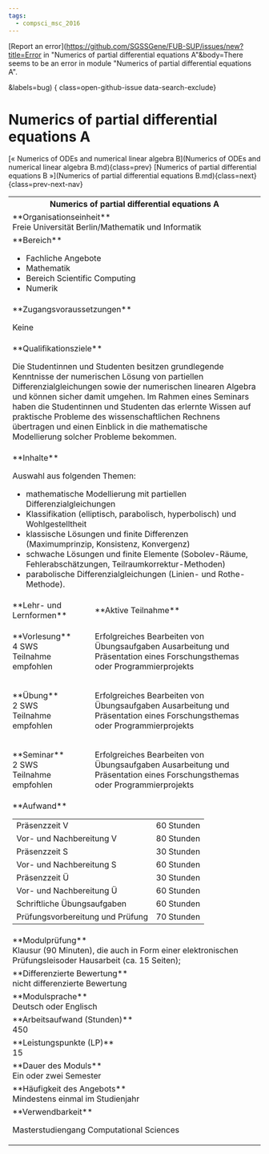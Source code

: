 ```yaml
---
tags:
  - compsci_msc_2016
---
```

[Report an error](https://github.com/SGSSGene/FUB-SUP/issues/new?title=Error in "Numerics of partial differential equations A"&body=There seems to be an error in module "Numerics of partial differential equations A".

<Describe here a slightly more detailed description of what is wrong>&labels=bug)
{ class=open-github-issue data-search-exclude}

# Numerics of partial differential equations A

[« Numerics of ODEs and numerical linear algebra B](Numerics of ODEs and numerical linear algebra B.md){class=prev}
[Numerics of partial differential equations B »](Numerics of partial differential equations B.md){class=next}
{class=prev-next-nav}

<table markdown id="moduledesc">
<tr markdown class="moduledesc_head"><th colspan="2">Numerics of partial differential equations A </th></tr>
<tr markdown><td colspan="2">**Organisationseinheit**   <br>Freie Universität Berlin/Mathematik und Informatik</td></tr>

<tr markdown><td colspan="2">**Bereich**<br>


- Fachliche Angebote
- Mathematik
- Bereich Scientific Computing
- Numerik

</td></tr>

<tr markdown><td colspan="2">**Zugangsvoraussetzungen** <br>

Keine


</td></tr>
<tr markdown><td colspan="2">**Qualifikationsziele**    <br>

Die Studentinnen und Studenten besitzen grundlegende Kenntnisse der
numerischen Lösung von partiellen Differenzialgleichungen sowie der
numerischen linearen Algebra und können sicher damit umgehen. Im Rahmen
eines Seminars haben die Studentinnen und Studenten das erlernte Wissen auf
praktische Probleme des wissenschaftlichen Rechnens übertragen und einen
Einblick in die mathematische Modellierung solcher Probleme bekommen.


</td></tr>
<tr markdown><td colspan="2">**Inhalte**                <br>

Auswahl aus folgenden Themen:

- mathematische Modellierung mit partiellen Differenzialgleichungen
- Klassifikation (elliptisch, parabolisch, hyperbolisch) und
  Wohlgestelltheit
- klassische Lösungen und finite Differenzen (Maximumprinzip, Konsistenz,
  Konvergenz)
- schwache Lösungen und finite Elemente (Sobolev-Räume, Fehlerabschätzungen,
  Teilraumkorrektur-Methoden)
- parabolische Differenzialgleichungen (Linien- und Rothe-Methode).


</td></tr>

<tr markdown><td>**Lehr- und Lernformen**</td><td>**Aktive Teilnahme**</td></tr>
<tr markdown><td> **Vorlesung** <br>4 SWS <br> Teilnahme empfohlen</td><td>

Erfolgreiches Bearbeiten von Übungsaufgaben
Ausarbeitung und Präsentation eines Forschungsthemas oder Programmierprojekts
</td></tr>
<tr markdown><td> **Übung** <br>2 SWS <br> Teilnahme empfohlen</td><td>

Erfolgreiches Bearbeiten von Übungsaufgaben
Ausarbeitung und Präsentation eines Forschungsthemas oder Programmierprojekts
</td></tr>
<tr markdown><td> **Seminar** <br>2 SWS <br> Teilnahme empfohlen</td><td>

Erfolgreiches Bearbeiten von Übungsaufgaben
Ausarbeitung und Präsentation eines Forschungsthemas oder Programmierprojekts
</td></tr>
<tr markdown><td colspan="2">**Aufwand**                <br>
<table class="aufwand_table">
<tr><td>Präsenzzeit V</td><td>60 Stunden</td></tr>
<tr><td>Vor- und Nachbereitung V</td><td>80 Stunden</td></tr>
<tr><td>Präsenzzeit S</td><td>30 Stunden</td></tr>
<tr><td>Vor- und Nachbereitung S</td><td>60 Stunden</td></tr>
<tr><td>Präsenzzeit Ü</td><td>30 Stunden</td></tr>
<tr><td>Vor- und Nachbereitung Ü</td><td>60 Stunden</td></tr>
<tr><td>Schriftliche Übungsaufgaben</td><td>60 Stunden</td></tr>
<tr><td>Prüfungsvorbereitung und Prüfung</td><td>70 Stunden</td></tr>
</table>

</td></tr>
<tr markdown><td colspan="2">**Modulprüfung**             <br>Klausur (90 Minuten), die auch in Form einer elektronischen Prüfungsleisoder
Hausarbeit (ca. 15 Seiten);


</td></tr>
<tr markdown><td colspan="2">**Differenzierte Bewertung** <br>nicht differenzierte Bewertung

</td></tr>
<tr markdown><td colspan="2">**Modulsprache**             <br>Deutsch oder Englisch</td></tr>
<tr markdown><td colspan="2">**Arbeitsaufwand (Stunden)** <br>450</td></tr>
<tr markdown><td colspan="2">**Leistungspunkte (LP)**     <br>15</td></tr>
<tr markdown><td colspan="2">**Dauer des Moduls**         <br>Ein oder zwei Semester</td></tr>
<tr markdown><td colspan="2">**Häufigkeit des Angebots**  <br>Mindestens einmal im Studienjahr</td></tr>
<tr markdown><td colspan="2">**Verwendbarkeit**           <br>

Masterstudiengang Computational Sciences


</td></tr>

</table>
